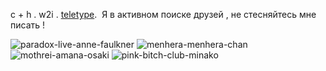 c + h . w2i . [teletype](https://teletype.in/@shinon/f4TwJa20RIR). 
Я в активном поиске друзей , не стесняйтесь мне писать ! 

![paradox-live-anne-faulkner](https://github.com/user-attachments/assets/1c764520-3b49-4707-81ca-0fa4a01bfb80)
![menhera-menhera-chan](https://github.com/user-attachments/assets/ead5b65c-4ffd-4cd0-80a3-640be2745308)
![mothrei-amana-osaki](https://github.com/user-attachments/assets/d3aa9f29-4ece-4a1e-9fdc-5adf3efe0106)
![pink-bitch-club-minako](https://github.com/user-attachments/assets/d53b94dd-1384-476a-bf2c-94515e5661ad)





